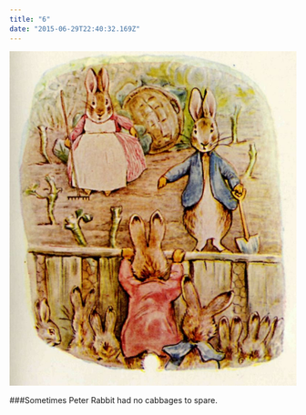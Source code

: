 ```yaml
---
title: "6"
date: "2015-06-29T22:40:32.169Z"
---
```


![Peter Rabbit](./07.jpg)

###Sometimes Peter Rabbit had no cabbages to spare.
